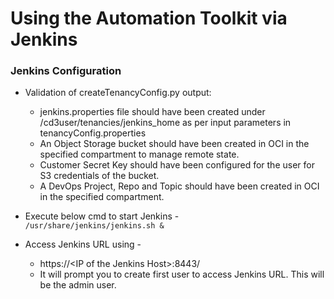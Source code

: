 # Using the Automation Toolkit via Jenkins

### **Jenkins Configuration**
* Validation of createTenancyConfig.py output:
  - jenkins.properties file should have been created under /cd3user/tenancies/jenkins_home  as per input parameters in tenancyConfig.properties<br>
  - An Object Storage bucket should have been created in OCI in the specified compartment to manage remote state. <br>
  - Customer Secret Key should have been configured for the user for S3 credentials of the bucket. <br>
  - A DevOps Project, Repo and Topic should have been created in OCI in the specified compartment. <br>

* Execute below cmd to start Jenkins - <br>
```/usr/share/jenkins/jenkins.sh &```

* Access Jenkins URL using -
  - https://\<IP of the Jenkins Host\>:8443/
  - It will prompt you to create first user to access Jenkins URL. This will be the admin user.
    
  
  
